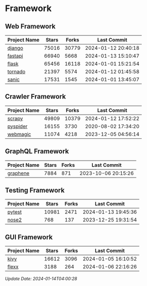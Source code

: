 # Framework

## Web Framework
| Project Name | Stars | Forks | Last Commit |
| ------------ | ----- | ----- | ----------- |
| [django](https://github.com/django/django) | 75016 | 30779 | 2024-01-12 20:40:18 |
| [fastapi](https://github.com/tiangolo/fastapi) | 66940 | 5668 | 2024-01-13 15:10:47 |
| [flask](https://github.com/pallets/flask) | 65456 | 16118 | 2024-01-01 15:21:54 |
| [tornado](https://github.com/tornadoweb/tornado) | 21397 | 5574 | 2024-01-12 01:45:58 |
| [sanic](https://github.com/sanic-org/sanic) | 17531 | 1545 | 2024-01-01 13:45:07 |

## Crawler Framework
| Project Name | Stars | Forks | Last Commit |
| ------------ | ----- | ----- | ----------- |
| [scrapy](https://github.com/scrapy/scrapy) | 49809 | 10379 | 2024-01-12 17:52:22 |
| [pyspider](https://github.com/binux/pyspider) | 16155 | 3730 | 2020-08-02 17:34:20 |
| [webmagic](https://github.com/code4craft/webmagic) | 11074 | 4218 | 2023-12-05 04:56:14 |

## GraphQL Framework
| Project Name | Stars | Forks | Last Commit |
| ------------ | ----- | ----- | ----------- |
| [graphene](https://github.com/graphql-python/graphene) | 7884 | 871 | 2023-10-06 20:15:26 |

## Testing Framework
| Project Name | Stars | Forks | Last Commit |
| ------------ | ----- | ----- | ----------- |
| [pytest](https://github.com/pytest-dev/pytest) | 10981 | 2471 | 2024-01-13 19:45:36 |
| [nose2](https://github.com/nose-devs/nose2) | 768 | 137 | 2023-12-25 19:31:54 |

## GUI Framework
| Project Name | Stars | Forks | Last Commit |
| ------------ | ----- | ----- | ----------- |
| [kivy](https://github.com/kivy/kivy) | 16612 | 3096 | 2024-01-05 16:10:52 |
| [flexx](https://github.com/flexxui/flexx) | 3188 | 264 | 2024-01-06 22:16:26 |

*Update Date: 2024-01-14T04:00:28*